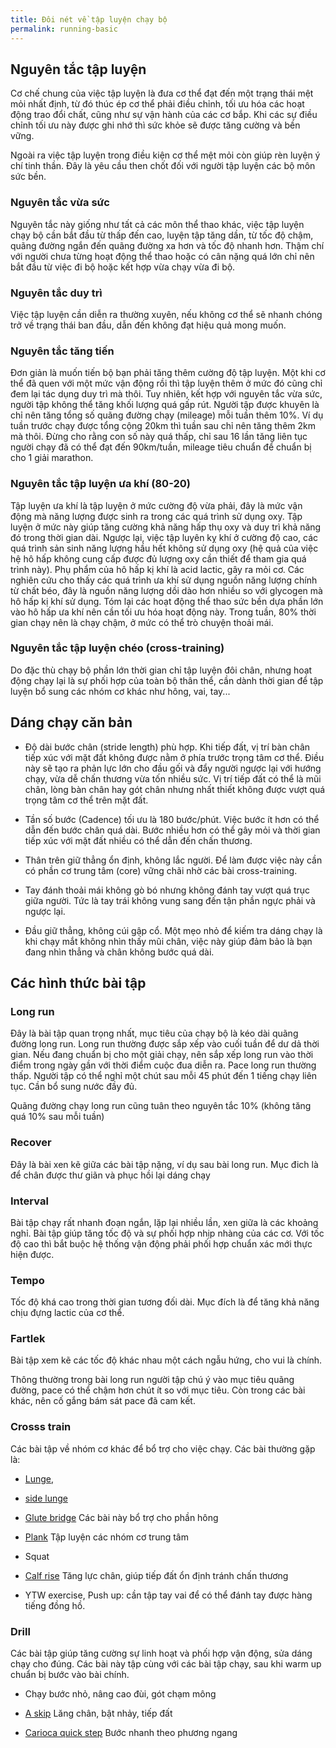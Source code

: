 ```yaml
---
title: Đôi nét về tập luyện chạy bộ
permalink: running-basic
---
```


## Nguyên tắc tập luyện

Cơ chế chung của việc tập luyện là đưa cơ thể đạt đến một trạng thái mệt mỏi nhất định, từ đó thúc ép cơ thể phải điều chỉnh, tối ưu hóa các hoạt động trao đổi chất, cũng như sự vận hành của các cơ bắp. Khi các sự điều chỉnh tối ưu này được ghi nhớ thì sức khỏe sẽ được tăng cường và bền vững.

Ngoài ra việc tập luyện trong điều kiện cơ thể mệt mỏi còn giúp rèn luyện ý chí tinh thần. Đây là yêu cầu then chốt đối với người tập luyện các bộ môn sức bền.

### Nguyên tắc vừa sức

Nguyên tắc này giống như tất cả các môn thể thao khác, việc tập luyện chạy bộ cần bắt đầu từ thấp đến cao, luyện tập tăng dần, từ tốc độ chậm, quãng đường ngắn đến quãng đường xa hơn và tốc độ nhanh hơn. Thậm chí với người chưa từng hoạt động thể thao hoặc có cân nặng quá lớn chỉ nên bắt đầu từ việc đi bộ hoặc kết hợp vừa chạy vừa đi bộ.

### Nguyên tắc duy trì

Việc tập luyện cần diễn ra thường xuyên, nếu không cơ thể sẽ nhanh chóng trở về trạng thái ban đầu, dẫn đến không đạt hiệu quả mong muốn.

### Nguyên tắc tăng tiến

Đơn giản là muốn tiến bộ bạn phải tăng thêm cường độ tập luyện. Một khi cơ thể đã quen với một mức vận động rồi thì tập luyện thêm ở mức đó cũng chỉ đem lại tác dụng duy trì mà thôi. Tuy nhiên, kết hợp với nguyên tắc vừa sức, người tập không thể tăng khối lượng quá gấp rút. Người tập được khuyên là chỉ nên tăng tổng số quãng đường chạy (mileage) mỗi tuần thêm 10%. Ví dụ tuần trước chạy được tổng cộng 20km thì tuần sau chỉ nên tăng thêm 2km mà thôi. Đừng cho rằng con số này quá thấp, chỉ sau 16 lần tăng liên tục người chạy đã có thể đạt đến 90km/tuần, mileage tiêu chuẩn để chuẩn bị cho 1 giải marathon.

### Nguyên tắc tập luyện ưa khí (80-20)

Tập luyện ưa khí là tập luyện ở mức cường độ vừa phải, đây là mức vận động mà năng lượng được sinh ra trong các quá trình sử dụng oxy. Tập luyện ở mức này giúp tăng cường khả năng hấp thụ oxy và duy trì khả năng đó trong thời gian dài. Ngược lại, việc tập luyên kỵ khí ở cường độ cao, các quá trình sản sinh năng lượng hầu hết không sử dụng oxy (hệ quả của việc hệ hô hấp không cung cấp được đủ lượng oxy cần thiết để tham gia quá trình này). Phụ phẩm của hô hấp kị khí là acid lactic, gây ra mỏi cơ. Các nghiên cứu cho thấy các quá trình ưa khí sử dụng nguồn năng lượng chính từ chất béo, đây là nguồn năng lượng dồi dào hơn nhiều so với glycogen mà hô hấp kị khí sử dụng. Tóm lại các hoạt động thể thao sức bền dựa phần lớn vào hô hấp ưa khí nên cần tối ưu hóa hoạt động này. Trong tuần, 80% thời gian chạy nên là chạy chậm, ở mức có thể trò chuyện thoải mái.

### Nguyên tắc tập luyện chéo (cross-training)

Do đặc thù chạy bộ phần lớn thời gian chỉ tập luyện đôi chân, nhưng hoạt động chạy lại là sự phối hợp của toàn bộ thân thể, cần dành thời gian để tập luyện bổ sung các nhóm cơ khác như hông, vai, tay...

## Dáng chạy căn bản

- Độ dài bước chân (stride length) phù hợp. Khi tiếp đất, vị trí bàn chân tiếp xúc với mặt đất không được nằm ở phía trước trọng tâm cơ thể. Điều này sẽ tạo ra phản lực lớn cho đầu gối và đẩy người ngược lại với hướng chạy, vừa dễ chấn thương vừa tốn nhiều sức. Vị trí tiếp đất có thể là mũi chân, lòng bàn chân hay gót chân nhưng nhất thiết không được vượt quá trọng tâm cơ thể trên mặt đất.

- Tần số bước (Cadence) tối ưu là 180 bước/phút. Việc bước ít hơn có thể dẫn đến bước chân quá dài. Bước nhiều hơn có thể gây mỏi và thời gian tiếp xúc với mặt đất nhiều có thể dẫn đến chấn thương.

- Thân trên giữ thẳng ổn định, không lắc người. Để làm được việc này cần có phần cơ trung tâm (core) vững chãi nhờ các bài cross-training.

- Tay đánh thoải mái không gò bó nhưng không đánh tay vượt quá trục giữa người. Tức là tay trái không vung sang đến tận phần ngực phải và ngược lại.

- Đầu giữ thẳng, không cúi gập cổ. Một mẹo nhỏ để kiếm tra dáng chạy là khi chạy mắt không nhìn thấy mũi chân, việc này giúp đảm bảo là bạn đang nhìn thẳng và chân không bước quá dài.

## Các hình thức bài tập

### Long run

Đây là bài tập quan trọng nhất, mục tiêu của chạy bộ là kéo dài quãng đường long run. Long run thường được sắp xếp vào cuối tuần để dư dả thời gian. Nếu đang chuẩn bị cho một giải chạy, nên sắp xếp long run vào thời điểm trong ngày gần với thời điểm cuộc đua diễn ra. Pace long run thường thấp. Người tập có thể nghỉ một chút sau mỗi 45 phút đến 1 tiếng chạy liên tục. Cần bổ sung nước đầy đủ.

Quãng đường chạy long run cũng tuân theo nguyên tắc 10% (không tăng quá 10% sau mỗi tuần)

### Recover

Đây là bài xen kẽ giữa các bài tập nặng, ví dụ sau bài long run. Mục đich là để chân được thư giãn và phục hồi lại dáng chạy

### Interval

Bài tập chạy rất nhanh đoạn ngắn, lặp lại nhiều lần, xen giữa là các khoảng nghỉ. Bài tập giúp tăng tốc độ và sự phối hợp nhịp nhàng của các cơ. Với tốc độ cao thì bắt buộc hệ thống vận động phải phối hợp chuẩn xác mới thực hiện được.

### Tempo

Tốc độ khá cao trong thời gian tương đối dài. Mục đích là để tăng khả năng chịu đựng lactic của cơ thể.

### Fartlek

Bài tập xem kẽ các tốc độ khác nhau một cách ngẫu hứng, cho vui là chính.

Thông thường trong bài long run người tập chú ý vào mục tiêu quãng đường, pace có thể chậm hơn chút ít so với mục tiêu. Còn trong các bài khác, nên cố gắng bám sát pace đã cam kết.

### Crosss train

Các bài tập về nhóm cơ khác để bổ trợ cho việc chạy. Các bài thường gặp là:

- [Lunge](https://www.google.com.vn/search?q=lunge&client=ubuntu&hs=5Zp&source=lnms&tbm=isch&sa=X&ved=0ahUKEwjE2f2DxOHgAhVoF6YKHcsUD4EQ_AUIDigB&biw=1936&bih=1251),
- [side lunge](https://www.google.com.vn/search?client=ubuntu&hs=ouU&biw=1936&bih=1251&tbm=isch&sa=1&ei=anR5XJ7NJ93dmAWQgaGwCA&q=side+lunge&oq=side+lunge&gs_l=img.3..0i67l2j0j0i67j0l6.26204.28338..28850...1.0..0.77.485.7......1....1..gws-wiz-img.......0i7i30j35i39.hlaWZb2Nk4o)
- [Glute bridge](https://www.google.com.vn/search?client=ubuntu&hs=0ap&biw=1936&bih=1251&tbm=isch&sa=1&ei=oXR5XL6cLf-Tr7wPlK2rEA&q=glute+bridge&oq=glu&gs_l=img.3.2.0i67l3j0j0i67l2j0l2j0i67j0.11789.38502..40379...3.0..0.70.273.4......3....1..gws-wiz-img.....0..35i39.TMqcGOsr2HY) Các bài này bổ trợ cho phần hông

- [Plank](https://www.google.com.vn/search?client=ubuntu&hs=MwU&biw=1936&bih=1251&tbm=isch&sa=1&ei=ynR5XKbyM5zMmAXdwa6ADw&q=plank&oq=plank&gs_l=img.3..0i67l2j0j0i67j0l2j0i67l4.34986.36053..36363...2.0..0.73.343.5......1....1..gws-wiz-img.......35i39.uYcRgbaAbmE) Tập luyện các nhóm cơ trung tâm

- Squat

- [Calf rise](https://www.google.com.vn/search?client=ubuntu&hs=mI&biw=1936&bih=1251&tbm=isch&sa=1&ei=NXV5XMe0FomImAW_pbXIBw&q=calf+raises&oq=calf+rise&gs_l=img.3.0.0i10l10.4200.6276..6926...2.0..0.72.274.4......1....1..gws-wiz-img.......0i7i30j0i7i10i30.ACrnw46CjmY) Tăng lực chân, giúp tiếp đất ổn định tránh chấn thương

- YTW exercise, Push up: cần tập tay vai để có thể đánh tay được hàng tiếng đồng hồ.

### Drill

Các bài tập giúp tăng cường sự linh hoạt và phối hợp vận động, sửa dáng chạy cho đúng. Các bài này tập cùng với các bài tập chạy, sau khi warm up chuẩn bị bước vào bài chính.

- Chạy bước nhỏ, nâng cao đùi, gót chạm mông

- [A skip](https://www.google.com.vn/search?client=ubuntu&hs=10U&biw=1936&bih=1251&tbm=isch&sa=1&ei=63V5XL-TN_TEmAWSgZfgDA&q=a+skip+drill&oq=a+skip+drill&gs_l=img.3..35i39j0i24.7796.8709..9030...0.0..0.70.266.4......1....1..gws-wiz-img.......0j0i7i30.qSyFgCNTqio) Lăng chân, bật nhảy, tiếp đất

- [Carioca quick step](https://www.google.com.vn/search?client=ubuntu&hs=sL&biw=1936&bih=1251&tbm=isch&sa=1&ei=9XV5XI38KeGHr7wPo4-nqA4&q=carioca+drill&oq=cario&gs_l=img.3.0.0i67j0i10j0l8.62026.65157..65732...2.0..0.74.428.6......1....1..gws-wiz-img.......35i39.f-imRiADKrA) Bước nhanh theo phương ngang
